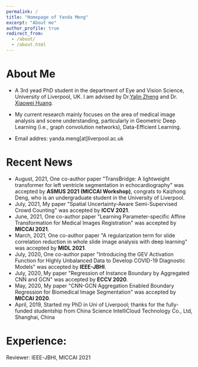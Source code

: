 ```yaml
---
permalink: /
title: "Homepage of Yanda Meng"
excerpt: "About me"
author_profile: true
redirect_from: 
  - /about/
  - /about.html
---
```


About Me
====

+ A 3rd yead PhD student in the department of Eye and Vision Science, University of Liverpool, UK. I am advised by Dr.[Yalin Zheng](https://www.liverpool.ac.uk/life-course-and-medical-sciences/staff/yalin-zheng/) and Dr. [Xiaowei Huang](https://cgi.csc.liv.ac.uk/~xiaowei/).

+ My current research mainly focuses on the area of medical image analysis and scene understanding, particularly in Geometric Deep Learning (i.e., graph convolution networks), Data-Efficient Learning.

+ Email addres: yanda.meng[at]liverpool.ac.uk


Recent News
===
+ August, 2021, One co-author paper "TransBridge: A lightweight transformer for left ventricle segmentation in echocardiography" was accepted by **ASMUS 2021 (MICCAI Workshop)**, congrats to Kaizhong Deng, who is an undergraduate student in the University of Liverpool.
+ July, 2021, My paper "Spatial Uncertainty-Aware Semi-Supervised Crowd Counting" was accepted by **ICCV 2021**.
+ June, 2021, One co-author paper "Learning Parameter-specific Affine Transformation for Medical Images Registration" was accepted by **MICCAI 2021**.
+ March, 2021, One co-author paper "A regularization term for slide correlation reduction in whole slide image analysis with deep learning" was accepted by **MIDL 2021**.
+ July, 2020, One co-author paper "Introducing the GEV Activation Function for Highly Unbalanced Data to Develop COVID-19 Diagnostic Models" was accepted by **IEEE-JBHI**.
+ July, 2020, My paper "Regression of Instance Boundary by Aggregated CNN and GCN" was accepted by **ECCV 2020**.
+ May, 2020, My paper "CNN-GCN Aggregation Enabled Boundary Regression for Biomedical Image Segmentation" was accepted by **MICCAI 2020**.
+ April, 2019, Started my PhD in Uni of Liverpool; thanks for the fully-funded studentship from China Science IntelliCloud Technology Co., Ltd, Shanghai, China


Experience:
===
Reviewer: IEEE-JBHI, MICCAI 2021


<script type="text/javascript" src="//rf.revolvermaps.com/0/0/8.js?i=5cun8yb79im&amp;m=0&amp;c=ff0000&amp;cr1=ffffff&amp;f=arial&amp;l=33" async="async"></script>




